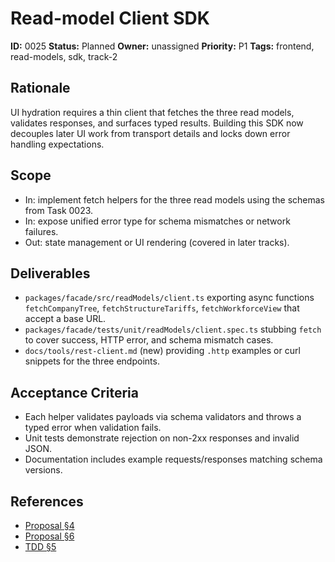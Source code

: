 # Read-model Client SDK

**ID:** 0025
**Status:** Planned
**Owner:** unassigned
**Priority:** P1
**Tags:** frontend, read-models, sdk, track-2

## Rationale
UI hydration requires a thin client that fetches the three read models, validates responses, and surfaces typed results. Building this SDK now decouples later UI work from transport details and locks down error handling expectations.

## Scope
- In: implement fetch helpers for the three read models using the schemas from Task 0023.
- In: expose unified error type for schema mismatches or network failures.
- Out: state management or UI rendering (covered in later tracks).

## Deliverables
- `packages/facade/src/readModels/client.ts` exporting async functions `fetchCompanyTree`, `fetchStructureTariffs`, `fetchWorkforceView` that accept a base URL.
- `packages/facade/tests/unit/readModels/client.spec.ts` stubbing `fetch` to cover success, HTTP error, and schema mismatch cases.
- `docs/tools/rest-client.md` (new) providing `.http` examples or curl snippets for the three endpoints.

## Acceptance Criteria
- Each helper validates payloads via schema validators and throws a typed error when validation fails.
- Unit tests demonstrate rejection on non-2xx responses and invalid JSON.
- Documentation includes example requests/responses matching schema versions.

## References
- [Proposal §4](../../proposals/20251009-mini_frontend.md#4-ui-surfaces-data-flows)
- [Proposal §6](../../proposals/20251009-mini_frontend.md#6-data-schemas-mvp-minimal-fields)
- [TDD §5](../../TDD.md#5-read-model-contracts)
